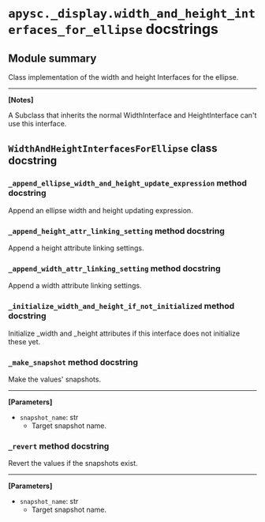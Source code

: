 # `apysc._display.width_and_height_interfaces_for_ellipse` docstrings

## Module summary

Class implementation of the width and height Interfaces for the ellipse.<hr>

**[Notes]**

A Subclass that inherits the normal WidthInterface and HeightInterface can't use this interface.

## `WidthAndHeightInterfacesForEllipse` class docstring

### `_append_ellipse_width_and_height_update_expression` method docstring

Append an ellipse width and height updating expression.

### `_append_height_attr_linking_setting` method docstring

Append a height attribute linking settings.

### `_append_width_attr_linking_setting` method docstring

Append a width attribute linking settings.

### `_initialize_width_and_height_if_not_initialized` method docstring

Initialize _width and _height attributes if this interface does not initialize these yet.

### `_make_snapshot` method docstring

Make the values' snapshots.<hr>

**[Parameters]**

- `snapshot_name`: str
  - Target snapshot name.

### `_revert` method docstring

Revert the values if the snapshots exist.<hr>

**[Parameters]**

- `snapshot_name`: str
  - Target snapshot name.